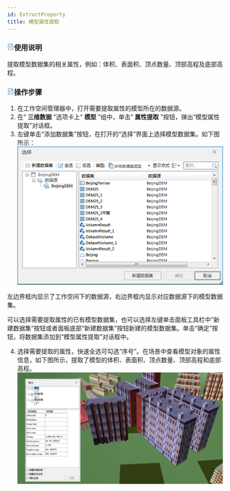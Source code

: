 ```yaml
---
id: ExtractProperty
title: 模型属性提取  
---  
```

### ![](../../img/read.gif)使用说明

提取模型数据集的相关属性，例如：体积、表面积、顶点数量、顶部高程及底部高程。

### ![](../../img/read.gif)操作步骤

  1. 在工作空间管理器中，打开需要提取属性的模型所在的数据源。
  2. 在“ **三维数据** ”选项卡上“ **模型** ”组中，单击“ **属性提取** ”按钮，弹出“模型属性提取”对话框。
  3. 左键单击“添加数据集”按钮，在打开的“选择”界面上选择模型数据集。如下图所示：     
![](img/SelectDataset_Dialog.png)  
  
左边界框内显示了工作空间下的数据源，右边界框内显示对应数据源下的模型数据集。

可以选择需要提取属性的已有模型数据集，也可以选择左键单击面板工具栏中“新建数据集”按钮或者面板底部“新建数据集”按钮新建的模型数据集。单击“确定”按钮，将数据集添加到“模型属性提取”对话框中。

  4. 选择需要提取的属性，快速全选可勾选“序号”。在场景中查看模型对象的属性信息，如下图所示，提取了模型的体积、表面积、顶点数量、顶部高程和底部高程。
![](img/ModelProperty_Result.png)  




